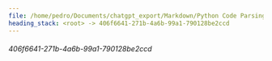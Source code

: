 ```yaml
---
file: /home/pedro/Documents/chatgpt_export/Markdown/Python Code Parsing & Querying.md
heading_stack: <root> -> 406f6641-271b-4a6b-99a1-790128be2ccd
---
```

###### 406f6641-271b-4a6b-99a1-790128be2ccd
